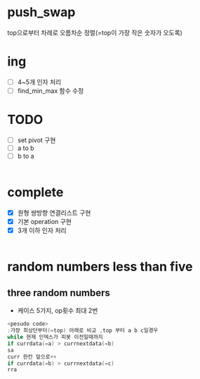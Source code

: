 # **push_swap**<br>
 top으로부터 차례로 오름차순 정렬(=top이 가장 작은 숫자가 오도록)
# ing
- [ ] 4~5개 인자 처리
- [ ] find_min_max 함수 수정
# TODO
- [ ] set pivot 구현 
- [ ] a to b
- [ ] b to a
<br><br>
# complete
- [x] 원형 쌍방향 연결리스트 구현
- [x] 기본 operation 구현
- [x] 3개 이하 인자 처리<br><br>

# random numbers less than five
## three random numbers
- 케이스 5가지, op횟수 최대 2번
```c
<pesudo code>
:가장 최상단부터(=top) 아래로 비교 ,top 부터 a b c일경우
while 현재 인덱스가 피봇 이전일때까지
if currdata(=a) > currnextdata(=b)
sa
curr 한칸 앞으로++
if currdata(=b) > currnextdata(=c)
rra




```



